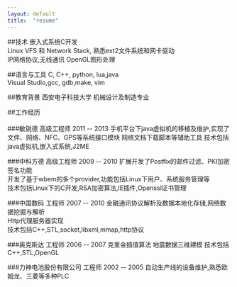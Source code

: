 ```yaml
---
layout: default
title:  "resume"
---
```


##技术
嵌入式系统C开发  
Linux VFS 和 Network Stack, 熟悉ext2文件系统和网卡驱动  
IP网络协议,无线通讯 
OpenGL图形处理 

##语言与工具
C, C++, python, lua,java  
Visual Studio,gcc, gdb,make, vim  

##教育背景
西安电子科技大学 机械设计及制造专业 
<br />

##工作经历 <br><br /> 
###敏锐德 高级工程师 2011 -- 2013
手机平台下java虚拟机的移植及维护,实现了文件、网络、NFC、GPS等系统接口模块
网络文档下载脚本等辅助工具
技术包括java虚拟机,嵌入式系统,J2ME  

###中科方德 高级工程师 2009 -- 2010
扩展开发了Postfix的邮件过滤、PKI加密签名功能  
开发了基于wbem的多个provider,功能包括Linux下用户、系统服务管理等  
技术包括Linux下的C开发,RSA加密算法,IE插件,Openssl证书管理  

###中国数码 工程师 2007 -- 2010
金融通讯协议解析及数据本地化存储,网络数据挖掘与解析  
Http代理服务器实现  
技术包括C++,STL,socket,libxml,mmap,http协议  

###奥克斯达 工程师 2006 -- 2007
克里金插值算法
地震数据三维建模
技术包括C++,STL,OpenGL  

###力神电池股份有限公司 工程师  2002 -- 2005
自动生产线的设备维护,熟悉欧姆龙、三菱等多种PLC  
